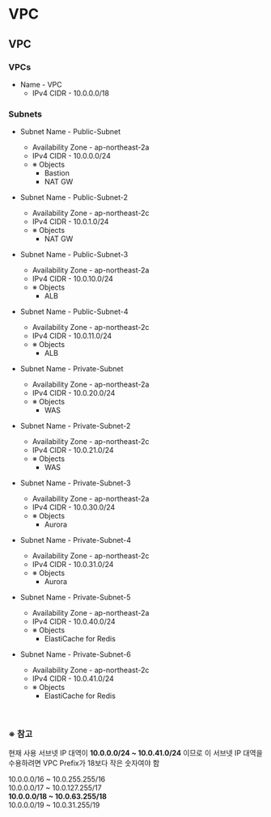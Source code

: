 # VPC

## VPC
### VPCs
- Name - VPC
  - IPv4 CIDR - 10.0.0.0/18

### Subnets
- Subnet Name - Public-Subnet
  - Availability Zone - ap-northeast-2a
  - IPv4 CIDR - 10.0.0.0/24
  - ※ Objects
    - Bastion
    - NAT GW

- Subnet Name - Public-Subnet-2
  - Availability Zone - ap-northeast-2c
  - IPv4 CIDR - 10.0.1.0/24
  - ※ Objects
    - NAT GW

- Subnet Name - Public-Subnet-3
  - Availability Zone - ap-northeast-2a
  - IPv4 CIDR - 10.0.10.0/24
  - ※ Objects
    - ALB

- Subnet Name - Public-Subnet-4
  - Availability Zone - ap-northeast-2c
  - IPv4 CIDR - 10.0.11.0/24
  - ※ Objects
    - ALB

- Subnet Name - Private-Subnet
  - Availability Zone - ap-northeast-2a
  - IPv4 CIDR - 10.0.20.0/24
  - ※ Objects
    - WAS

- Subnet Name - Private-Subnet-2
  - Availability Zone - ap-northeast-2c
  - IPv4 CIDR - 10.0.21.0/24
  - ※ Objects
    - WAS

- Subnet Name - Private-Subnet-3
  - Availability Zone - ap-northeast-2a
  - IPv4 CIDR - 10.0.30.0/24
  - ※ Objects
    - Aurora

- Subnet Name - Private-Subnet-4
  - Availability Zone - ap-northeast-2c
  - IPv4 CIDR - 10.0.31.0/24
  - ※ Objects
    - Aurora

- Subnet Name - Private-Subnet-5
  - Availability Zone - ap-northeast-2a
  - IPv4 CIDR - 10.0.40.0/24
  - ※ Objects
    - ElastiCache for Redis

- Subnet Name - Private-Subnet-6
  - Availability Zone - ap-northeast-2c
  - IPv4 CIDR - 10.0.41.0/24
  - ※ Objects
    - ElastiCache for Redis

<br/>

### ※ 참고
현재 사용 서브넷 IP 대역이 **10.0.0.0/24 ~ 10.0.41.0/24** 이므로 이 서브넷 IP 대역을 수용하려면 VPC Prefix가 18보다 작은 숫자여야 함

10.0.0.0/16 ~ 10.0.255.255/16  
10.0.0.0/17 ~ 10.0.127.255/17  
**10.0.0.0/18 ~ 10.0.63.255/18**  
10.0.0.0/19 ~ 10.0.31.255/19  
